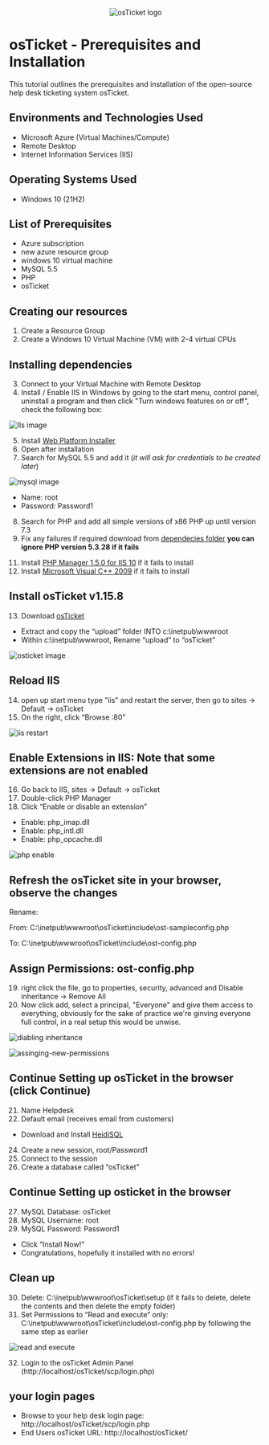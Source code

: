 <p align="center">
<img src="https://i.imgur.com/Clzj7Xs.png" alt="osTicket logo"/>
</p>

# osTicket - Prerequisites and Installation
This tutorial outlines the prerequisites and installation of the open-source help desk ticketing system osTicket.<br />


## Environments and Technologies Used

- Microsoft Azure (Virtual Machines/Compute)
- Remote Desktop
- Internet Information Services (IIS)

## Operating Systems Used 

- Windows 10 (21H2)

## List of Prerequisites

- Azure subscription
- new azure resource group
- windows 10 virtual machine
- MySQL 5.5
- PHP 
- osTicket

##  Creating our resources

1. Create a Resource Group
2. Create a Windows 10 Virtual Machine (VM) with 2-4 virtual CPUs

## Installing dependencies

3. Connect to your Virtual Machine with Remote Desktop
4. Install / Enable IIS in Windows by going to the start menu, control panel, uninstall a program and then click "Turn windows features on or off", check the following box:

![IIs image](./iis.png)

5. Install [Web Platform Installer](./dependecies/WebPlatformInstaller_x64_en-US.msi)
6. Open after installation
7. Search for MySQL 5.5 and add it (*it will ask for credentials to be created later*)

![mysql image](./mysql.png)

  - Name: root
  - Password: Password1
8. Search for PHP and add all simple versions of x86 PHP up until version 7.3
9. Fix any failures if required download from [dependecies folder](./dependecies/) **you can ignore PHP version 5.3.28 if it fails**
<!-- 10. Install [PHP Version 7.3.8](./dependecies/php-7.3.8-Win32-VC15-x86.zip) if it fails -->
11. Install [PHP Manager 1.5.0 for IIS 10](./dependecies/PHPManagerForIIS_V1.5.0.msi) if it fails to install 
12. Install [Microsoft Visual C++ 2009](./dependecies/vcredist_x86.exe) if it fails to install

## Install osTicket v1.15.8

13. Download [osTicket](https://osticket.com/download/)
  - Extract and copy the “upload” folder INTO c:\inetpub\wwwroot
  - Within c:\inetpub\wwwroot, Rename “upload” to “osTicket”

![osticket image](./osticket.png)

## Reload IIS 

14. open up start menu type "iis" and restart the server, then go to sites -> Default -> osTicket
15. On the right, click “Browse :80”

![iis restart](./iis-resart.png)


## Enable Extensions in IIS: Note that some extensions are not enabled
16. Go back to IIS, sites -> Default -> osTicket
17. Double-click PHP Manager
18. Click “Enable or disable an extension”
  - Enable: php_imap.dll
  - Enable: php_intl.dll
  - Enable: php_opcache.dll

![php enable](./enabling-php.png)

## Refresh the osTicket site in your browser, observe the changes

Rename:

  From: C:\inetpub\wwwroot\osTicket\include\ost-sampleconfig.php

  To: C:\inetpub\wwwroot\osTicket\include\ost-config.php

## Assign Permissions: ost-config.php
19. right click the file, go to properties, security, advanced and Disable inheritance -> Remove All
20. Now click add, select a principal, "Everyone" and give them access to everything, obviously for the sake of practice we're ginving everyone full control, in a real setup this would be unwise.

![diabling inheritance](./disabling-inheritance.png)

![assinging-new-permissions](./assinging-new-permissions.png)

## Continue Setting up osTicket in the browser (click Continue)
21. Name Helpdesk
22. Default email (receives email from customers)
  - Download and Install [HeidiSQL](https://www.heidisql.com/download.php) 
24. Create a new session, root/Password1
25. Connect to the session
26. Create a database called “osTicket”

## Continue Setting up osticket in the browser
27. MySQL Database: osTicket
28. MySQL Username: root
29. MySQL Password: Password1
  - Click “Install Now!”
  - Congratulations, hopefully it installed with no errors!

## Clean up

30. Delete: C:\inetpub\wwwroot\osTicket\setup (if it fails to delete, delete the contents and then delete the empty folder)
31. Set Permissions to “Read and execute” only: C:\inetpub\wwwroot\osTicket\include\ost-config.php by following the same step as earlier

![read and execute](./permissions.png)

32. Login to the osTicket Admin Panel (http://localhost/osTicket/scp/login.php)

## your login pages

- Browse to your help desk login page: http://localhost/osTicket/scp/login.php  
- End Users osTicket URL: http://localhost/osTicket/ 

